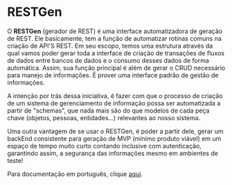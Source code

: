 # RESTGen

O **RESTGen** (gerador de REST) é uma interface automatizadora de geração de REST. Ele basicamente, tem a função de automatizar rotinas comuns na criação de API'S REST. Em seu escopo, temos uma estrutura através da qual vamos poder gerar toda a interface de criação de transações de fluxos de dados entre bancos de dados e o consumo desses dados de forma automática. Assim, sua função principal é além de gerar o CRUD necessário para manejo de informações. É prover uma interface padrão de gestão de informações.

A intenção por trás dessa iniciativa, é fazer com que o processo de criação de um sistema de gerenciamento de informação possa ser automatizada a partir de "schemas", que nada mais são do que modelos de cada peça chave (objetos, pessoas, entidades…) relevantes ao nosso sistema.

Uma outra vantagem de se usar o RESTGen, é poder a partir dele, gerar um backEnd consistente para geração de MVP (mínimo produto viável) em um espaço de tempo muito curto contando inclusive com autenticação, garantindo assim, a segurança das informações mesmo em ambientes de teste!

Para documentação em português, clique [aqui](./docs/pt-BR/README.md).

</div>